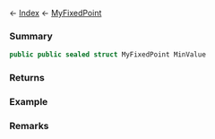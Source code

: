 ← [Index](Api-Index) ← [MyFixedPoint](VRage.MyFixedPoint)

### Summary

```csharp
public public sealed struct MyFixedPoint MinValue
```

### Returns

### Example

### Remarks

